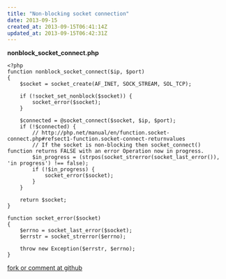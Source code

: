 ```yaml
---
title: "Non-blocking socket connection"
date: 2013-09-15
created_at: 2013-09-15T06:41:14Z
updated_at: 2013-09-15T06:42:31Z
---
```


<strong>nonblock_socket_connect.php</strong>

    <?php
    function nonblock_socket_connect($ip, $port)
    {
        $socket = socket_create(AF_INET, SOCK_STREAM, SOL_TCP);

        if (!socket_set_nonblock($socket)) {
            socket_error($socket);
        }

        $connected = @socket_connect($socket, $ip, $port);
        if (!$connected) {
            // http://php.net/manual/en/function.socket-connect.php#refsect1-function.socket-connect-returnvalues
            // If the socket is non-blocking then socket_connect() function returns FALSE with an error Operation now in progress.
            $in_progress = (strpos(socket_strerror(socket_last_error()), 'in progress') !== false);
            if (!$in_progress) {
                socket_error($socket);
            }
        }

        return $socket;
    }

    function socket_error($socket)
    {
        $errno = socket_last_error($socket);
        $errstr = socket_strerror($errno);

        throw new Exception($errstr, $errno);
    }


[fork or comment at github](https://gist.github.com/6568526)
